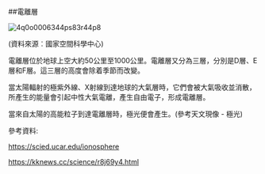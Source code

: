 ##電離層

![4q0o0006344ps83r44p8](/Volumes/Public/Ronald%20temp/%5Bdev%5Dspacewx/content/temp/4q0o0006344ps83r44p8.jpg)

(資料來源︰國家空間科學中心)

電離層位於地球上空大約50公里至1000公里。電離層又分為三層，分別是D層、E層和F層。這三層的高度會除着季節而改變。

當太陽輻射的極紫外線、X射線到達地球的大氣層時，它們會被大氣吸收並消散，所產生的能量會引起中性大氣電離，產生自由電子，形成電離層。

當來自太陽的高能粒子到達電離層時，極光便會產生。(參考天文現像 - 極光)

參考資料:

https://scied.ucar.edu/ionosphere

https://kknews.cc/science/r8j69y4.html



